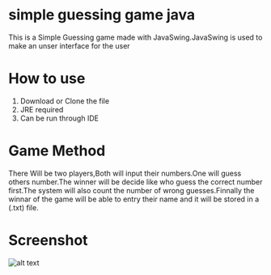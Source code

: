 # simple guessing game java

This is a Simple Guessing game made with JavaSwing.JavaSwing is used to make an unser interface for the user

# How to use
1. Download or Clone the file  
2. JRE required  
3. Can be run through IDE 

# Game Method

There Will be two players,Both will input their numbers.One will guess others number.The winner will be decide like who guess the correct number first.The system will also count the number of wrong guesses.Finnally the winnar of the game will be able to entry their name and it will be stored in a (.txt) file.

# Screenshot

![alt text](https://github.com/samiul1998/simple-guessing-game-java/blob/main/Screenshot%202021-03-20%20193155.png "query 1")
 
